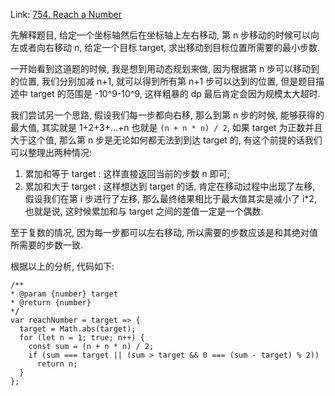Link: [754. Reach a Number](https://leetcode.com/problems/reach-a-number/description/)

先解释题目, 给定一个坐标轴然后在坐标轴上左右移动, 第 n 步移动的时候可以向左或者向右移动 n, 给定一个目标 target, 求出移动到目标位置所需要的最小步数.

一开始看到这道题的时候, 我是想到用动态规划来做, 因为根据第 n 步可以移动到的位置, 我们分别加减 n+1, 就可以得到所有第 n+1 步可以达到的位置, 但是题目描述中 target 的范围是 -10^9-10^9, 这样粗暴的 dp 最后肯定会因为规模太大超时.

我们尝试另一个思路, 假设我们每一步都向右移, 那么到第 n 步的时候, 能够获得的最大值, 其实就是 1+2+3+...+n 也就是 `(n + n * n) / 2`, 如果 target 为正数并且大于这个值, 那么第 n 步是无论如何都无法到到达 target 的, 有这个前提的话我们可以整理出两种情况:

1. 累加和等于 target : 这样直接返回当前的步数 n 即可;
2. 累加和大于 target : 这样想达到 target 的话, 肯定在移动过程中出现了左移, 假设我们在第 i 步进行了左移, 那么最终结果相比于最大值其实是减小了 i*2, 也就是说, 这时候累加和与 target 之间的差值一定是一个偶数.

至于复数的情况, 因为每一步都可以左右移动, 所以需要的步数应该是和其绝对值所需要的步数一致.

根据以上的分析, 代码如下:

    /**
    * @param {number} target
    * @return {number}
    */
    var reachNumber = target => {
      target = Math.abs(target);
      for (let n = 1; true; n++) {
        const sum = (n + n * n) / 2;
        if (sum === target || (sum > target && 0 === (sum - target) % 2))
          return n;
      }
    };